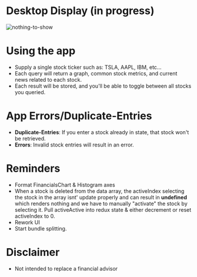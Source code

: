# Desktop Display (in progress)
![nothing-to-show](./demos/tour.gif)

# Using the app
+ Supply a single stock ticker such as: TSLA, AAPL, IBM, etc...
+ Each query will return a graph, common stock metrics, and current news related to each stock.
+ Each result will be stored, and you'll be able to toggle between all stocks you queried.

# App Errors/Duplicate-Entries
+ __Duplicate-Entries__: If you enter a stock already in state, that stock won't be retrieved.
+ __Errors__: Invalid stock entries will result in an error.

# Reminders
+ Format FinancialsChart & Histogram axes
+ When a stock is deleted from the data array, the activeIndex selecting the stock in the
array isnt' update properly and can result in __undefined__ which renders nothing and we have to manually "activate"
the stock by selecting it. Pull activeActive into redux state & either decrement or reset activeIndex to 0.
+ Rework UI
+ Start bundle splitting.

# Disclaimer
+ Not intended to replace a financial advisor
